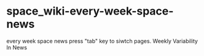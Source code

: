 # space_wiki-every-week-space-news
 every week space news
 press "tab" key to siwtch pages. 
 Weekly Variability In News